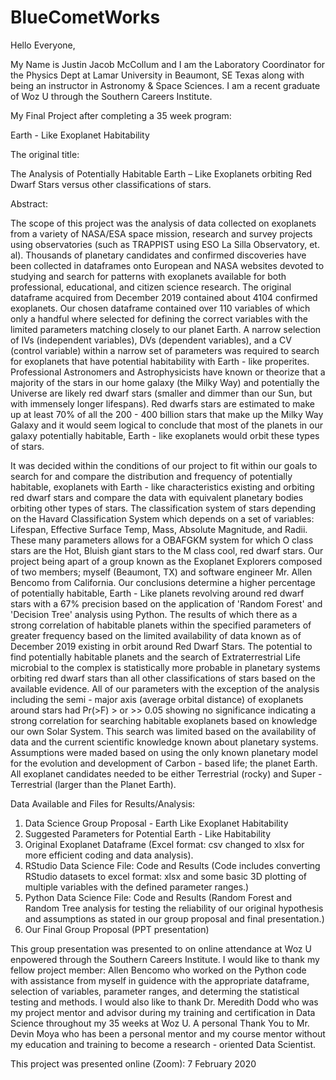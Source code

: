 # BlueCometWorks

Hello Everyone,

My Name is Justin Jacob McCollum and I am the Laboratory Coordinator for the Physics Dept at Lamar University in Beaumont, SE Texas along with being an instructor in Astronomy & Space Sciences. I am a recent graduate of Woz U through the Southern Careers Institute.

My Final Project after completing a 35 week program:

Earth - Like Exoplanet Habitability

The original title: 

The Analysis of Potentially Habitable Earth – Like Exoplanets orbiting Red Dwarf Stars versus other classifications of stars.

Abstract: 

The scope of this project was the analysis of data collected on exoplanets from a variety of NASA/ESA space mission, research and survey projects using observatories (such as TRAPPIST using ESO La Silla Observatory, et. al). Thousands of planetary candidates and confirmed discoveries have been collected in dataframes onto European and NASA websites devoted to studying and search for patterns with exoplanets available for both professional, educational, and citizen science research. The original dataframe acquired from December 2019 contained about 4104 confirmed exoplanets. Our chosen dataframe contained over 110 variables of which only a handful where selected for defining the correct variables with the limited parameters matching closely to our planet Earth. A narrow selection of IVs (independent variables), DVs (dependent variables), and a CV (control variable) within a narrow set of parameters was required to search for exoplanets that have potential habitability with Earth - like properites. Professional Astronomers and Astrophysicists have known or theorize that a majority of the stars in our home galaxy (the Milky Way) and potentially the Universe are likely red dwarf stars (smaller and dimmer than our Sun, but with immensely longer lifespans). Red dwarfs stars are estimated to make up at least 70% of all the 200 - 400 billion stars that make up the Milky Way Galaxy and it would seem logical to conclude that most of the planets in our galaxy potentially habitable, Earth - like exoplanets would orbit these types of stars.

It was decided within the conditions of our project to fit within our goals to search for and compare the distribution and frequency of potentially habitable, exoplanets with Earth - like characteristics existing and orbiting red dwarf stars and compare the data with equivalent planetary bodies orbiting other types of stars. The classification system of stars depending on the Havard Classification System which depends on a set of variables: Lifespan, Effective Surface Temp, Mass, Absolute Magnitude, and Radii. These many parameters allows for a OBAFGKM system for which O class stars are the Hot, Bluish giant stars to the M class cool, red dwarf stars. Our project being apart of a group known as the Exoplanet Explorers composed of two members; myself (Beaumont, TX) and software engineer Mr. Allen Bencomo from California. Our conclusions determine a higher percentage of potentially habitable, Earth - Like planets revolving around red dwarf stars with a 67% precision based on the application of 'Random Forest' and 'Decision Tree' analysis using Python. The results of which there as a strong correlation of habitable planets within the specified parameters of greater frequency based on the limited availability of data known as of December 2019 existing in orbit around Red Dwarf Stars. The potential to find potentially habitable planets and the search of Extraterrestrial Life microbial to the complex is statistically more probable in planetary systems orbiting red dwarf stars than all other classifications of stars based on the available evidence. All of our parameters with the exception of the analysis including the semi - major axis (average orbital distance) of exoplanets around stars had Pr(>F) > or >> 0.05 showing no significance indicating a strong correlation for searching habitable exoplanets based on knowledge our own Solar System. This search was limited based on the availability of data and the current scientific knowledge known about planetary systems. Assumptions were maded based on using the only known planetary model for the evolution and development of Carbon - based life; the planet Earth. All exoplanet candidates needed to be either Terrestrial (rocky) and Super - Terrestrial (larger than the Planet Earth).

Data Available and Files for Results/Analysis:

1) Data Science Group Proposal - Earth Like Exoplanet Habitability
2) Suggested Parameters for Potential Earth - Like Habitability
3) Original Exoplanet Dataframe (Excel format: csv changed to xlsx for more efficient coding and data analysis).
4) RStudio Data Science File: Code and Results (Code includes converting RStudio datasets to excel format: xlsx and some basic 3D plotting of multiple variables with the defined parameter ranges.)
5) Python Data Science File: Code and Results (Random Forest and Random Tree analysis for testing the reliability of our original hypothesis and assumptions as stated in our group proposal and final presentation.)
6) Our Final Group Proposal (PPT presentation)

This group presentation was presented to on online attendance at Woz U enpowered through the Southern Careers Institute. I would like to thank my fellow project member: Allen Bencomo who worked on the Python code with assistance from myself in guidence with the appropriate dataframe, selection of variables, parameter ranges, and determing the statistical testing and methods. I would also like to thank Dr. Meredith Dodd who was my project mentor and advisor during my training and certification in Data Science throughout my 35 weeks at Woz U. A personal Thank You to Mr. Devin Moya who has been a personal mentor and my course mentor without my education and training to become a research - oriented Data Scientist.

This project was presented online (Zoom): 7 February 2020
